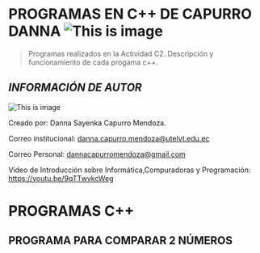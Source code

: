 # PROGRAMAS EN C++ DE CAPURRO DANNA  ![This is image](https://user-images.githubusercontent.com/101121335/169904912-3c96f139-99be-4240-88aa-5e4c2c23fd6a.png)

>Programas realizados en la Actividad C2. Descripción y funcionamiento de cada progama c++.


## ***INFORMACIÓN DE AUTOR*** 
![This is image](https://user-images.githubusercontent.com/101121335/169904912-3c96f139-99be-4240-88aa-5e4c2c23fd6a.png)


Creado por: Danna Sayenka Capurro Mendoza.

Correo institucional: danna.capurro.mendoza@utelvt.edu.ec

Correo Personal: dannacapurromendoza@gmail.com

Video de Introducción sobre Informática,Compuradoras y Programación: https://youtu.be/9qTTwykcWeg  

# **PROGRAMAS C++**
## **PROGRAMA PARA COMPARAR 2 NÚMEROS**
